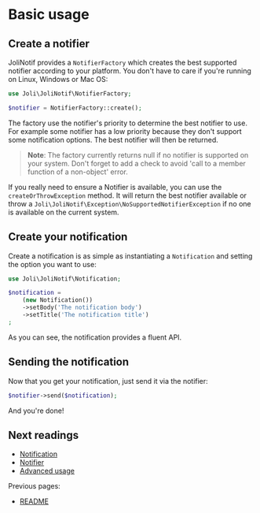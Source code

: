 # Basic usage

## Create a notifier

JoliNotif provides a `NotifierFactory` which creates the best supported
notifier according to your platform. You don't have to care if you're running
on Linux, Windows or Mac OS:

```php
use Joli\JoliNotif\NotifierFactory;

$notifier = NotifierFactory::create();
```

The factory use the notifier's priority to determine the best notifier to use.
For example some notifier has a low priority because they don't support some
notification options. The best notifier will then be returned.

> **Note**: The factory currently returns null if no notifier is supported on
> your system. Don't forget to add a check to avoid 'call to a member
function of a non-object' error.

If you really need to ensure a Notifier is available, you can use the
`createOrThrowException` method. It will return the best notifier available or
throw a `Joli\JoliNotif\Exception\NoSupportedNotifierException` if no one is
available on the current system.

## Create your notification

Create a notification is as simple as instantiating a `Notification` and
setting the option you want to use:

```php
use Joli\JoliNotif\Notification;

$notification =
    (new Notification())
    ->setBody('The notification body')
    ->setTitle('The notification title')
;
```

As you can see, the notification provides a fluent API.

## Sending the notification

Now that you get your notification, just send it via the notifier:

```php
$notifier->send($notification);
```

And you're done!


## Next readings

* [Notification](02-notification.md)
* [Notifier](03-notifier.md)
* [Advanced usage](04-advanced-usage.md)

Previous pages:

* [README](../README.md)
